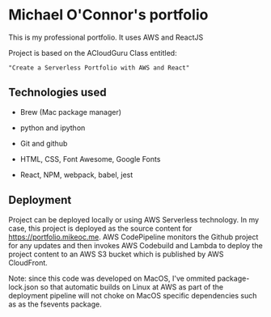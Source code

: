 # Michael O'Connor's portfolio

This is my professional portfolio. It uses AWS and ReactJS

Project is based on the ACloudGuru Class entitled:

	"Create a Serverless Portfolio with AWS and React"

## Technologies used

- Brew (Mac package manager)

- python and ipython

- Git and github

- HTML, CSS, Font Awesome, Google Fonts

- React, NPM, webpack, babel, jest

## Deployment

Project can be deployed locally or using AWS Serverless technology.
In my case, this project is deployed as the source content for https://portfolio.mikeoc.me.
AWS CodePipeline monitors the Github project for any updates and then invokes AWS Codebuild
and Lambda to deploy the project content to an AWS S3 bucket which is published by AWS CloudFront.

Note: since this code was developed on MacOS, I've ommited package-lock.json so that automatic builds on Linux at AWS as part of the deployment pipeline will not choke on MacOS specific dependencies such as as the fsevents package.
